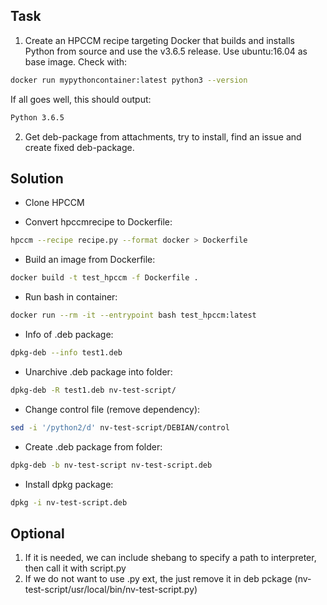 Task
----
1. Create an HPCCM recipe targeting Docker that builds and installs Python from
source and use the v3.6.5 release. Use ubuntu:16.04 as base image. Check with:
```bash
docker run mypythoncontainer:latest python3 --version
```
If all goes well, this should output:
```bash
Python 3.6.5
```

2. Get deb-package from attachments, try to install, find an issue and create
fixed deb-package.

Solution
--------
- Clone HPCCM

- Convert hpccmrecipe to Dockerfile:
```bash
hpccm --recipe recipe.py --format docker > Dockerfile
```
- Build an image from Dockerfile:
```bash
docker build -t test_hpccm -f Dockerfile .
```
- Run bash in container:
```bash
docker run --rm -it --entrypoint bash test_hpccm:latest
```
- Info of .deb package:
```bash
dpkg-deb --info test1.deb
```
- Unarchive .deb package into folder:
```bash
dpkg-deb -R test1.deb nv-test-script/
```
- Change control file (remove dependency):
```bash
sed -i '/python2/d' nv-test-script/DEBIAN/control
```
- Create .deb package from folder:
```bash
dpkg-deb -b nv-test-script nv-test-script.deb
```
- Install dpkg package:
```bash
dpkg -i nv-test-script.deb
```
Optional
--------
1. If it is needed, we can include shebang to specify a path to interpreter, then call it with script.py
2. If we do not want to use .py ext, the just remove it in deb pckage (nv-test-script/usr/local/bin/nv-test-script.py)
